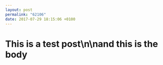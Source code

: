 ```yaml
---
layout: post
permalink: "62106"
date: 2017-07-29 18:15:06 +0100
---
```


# This is a test post\n\nand this is the body
